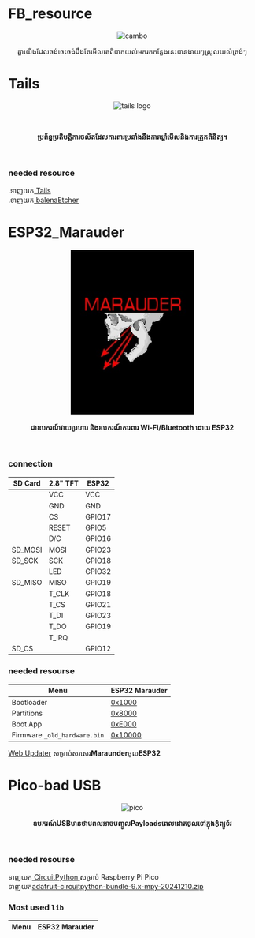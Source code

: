 # FB_resource
<p align="center"><img alt="cambo" src="https://github.com/justcallmemin8/hack_FB_resource/blob/main/tails_img/cambo.jpeg" width="300"></p>
<p align="center">គ្នាយើងដែលចង់ចេះចង់ដឹងតែមើលគេពិបាកយល់មករកកន្លែងនេះបានងាយៗស្រួលយល់ត្រង់ៗ</p>


# Tails
<p align="center"><img alt="tails logo" src="https://github.com/justcallmemin8/hack_FB_resource/blob/main/tails_img/231-2314839_tails-for-privacy-and-anonymity-tails-tor-png.png" width="300"></p><br>
<p align="center">
  <b>ប្រព័ន្ធប្រតិបត្តិការចល័តដែលការពារប្រឆាំងនឹងការឃ្លាំមើលនិងការត្រួតពិនិត្យ។</b></p><br>

### needed resource<br>

.ទាញយក<a href="https://tails.net/install/windows/index.en.html#download"> Tails</a><br>
.ទាញយក<a href="https://etcher.balena.io/#download-etcher"> balenaEtcher</a>

# ESP32_Marauder
<p align="center"><img alt="Marauder logo" src="https://github.com/justcallmekoko/ESP32Marauder/blob/master/pictures/marauder3L.jpg?raw=true" width="250"></p>
<p align="center">
  <b>ជាឧបករណ៍វាយប្រហារ និងឧបករណ៍ការពារ Wi-Fi/Bluetooth ដោយ ESP32</b></p><br>

### connection

| SD Card | 2.8" TFT | ESP32  |
| ------- | -------- | ------ |
|         | VCC      | VCC    |
|         | GND      | GND    |
|         | CS       | GPIO17 |
|         | RESET    | GPIO5  |
|         | D/C      | GPIO16 |
| SD_MOSI | MOSI     | GPIO23 |
| SD_SCK  | SCK      | GPIO18 |
|         | LED      | GPIO32 |
| SD_MISO | MISO     | GPIO19 |
|         | T_CLK    | GPIO18 |
|         | T_CS     | GPIO21 |
|         | T_DI     | GPIO23 |
|         | T_DO     | GPIO19 |
|         | T_IRQ    |        |
| SD_CS   |          | GPIO12 |

### needed resourse

| Menu       | ESP32 Marauder |
| ---------- | -------------- |
| Bootloader | <a href="https://github.com/justcallmekoko/ESP32Marauder/raw/master/FlashFiles/MarauderV4/esp32_marauder.ino.bootloader.bin">0x1000</a> |
| Partitions | <a href="https://github.com/justcallmekoko/ESP32Marauder/raw/master/FlashFiles/MarauderV4/esp32_marauder.ino.partitions.bin">0x8000</a> |
| Boot App   | <a href="https://github.com/justcallmekoko/ESP32Marauder/raw/master/FlashFiles/FlipperZeroMultiBoardS3/boot_app0.bin">0xE000</a> |
| Firmware <code>_old_hardware.bin</code>  | <a href="https://github.com/justcallmekoko/ESP32Marauder/releases/download/v1.1.0/esp32_marauder_v1_1_0_20241128_old_hardware.bin">0x10000</a> |

[Web Updater](https://esp.huhn.me/) សម្រាប់សរសេរ<b>Maraunder</b>ចូល<b>ESP32</b>

# Pico-bad USB
<p align="center"><img alt="pico" src="https://github.com/justcallmemin8/hack_FB_resource/blob/main/tails_img/raspberry-pi-pico_5.png" width="300"></p>
<p align="center">
  <b>ឧបករណ៍USBមានថាមពលអាចបញ្ចូលPayloadsពេលដោតចូលទៅក្នុងកុំព្យូទ័រ</b></p><br>

  ### needed resourse
ទាញយក<a href="https://circuitpython.org/board/raspberry_pi_pico/" rel="nofollow"> CircuitPython </a>សម្រាប់ Raspberry Pi Pico<br>
ទាញយក<a href="/adafruit/Adafruit_CircuitPython_Bundle/releases/download/20241210/adafruit-circuitpython-bundle-9.x-mpy-20241210.zip">adafruit-circuitpython-bundle-9.x-mpy-20241210.zip</a><br>

<h3>Most used <code>lib</code></h3>

| Menu       | ESP32 Marauder |
| ---------- | -------------- |

  

